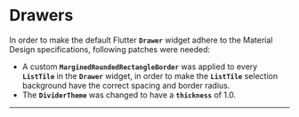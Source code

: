 # Drawers

In order to make the default Flutter **`Drawer`** widget adhere to the Material Design specifications, following patches were needed:

- A custom **`MarginedRoundedRectangleBorder`** was applied to every **`ListTile`** in the **`Drawer`** widget, in order to make the **`ListTile`** selection background have the correct spacing and border radius.
- The **`DividerTheme`** was changed to have a **`thickness`** of 1.0.

---

